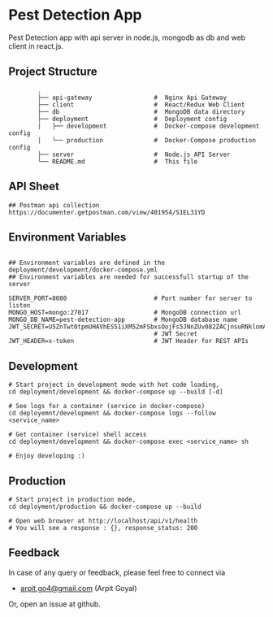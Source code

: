 

# Pest Detection App
Pest Detection app with api server in node.js, mongodb as db and web client in react.js.

## Project Structure
```
        .
        ├── api-gateway                 #  Nginx Api Gateway
        ├── client                      #  React/Redux Web Client
        ├── db                          #  MongoDB data directory
        ├── deployment                  #  Deployment config
        |   ├── development             #  Docker-compose development config
        |   └── production              #  Docker-Compose production config
        ├── server                      #  Node.js API Server
        └── README.md                   #  This file
```

## API Sheet
```
## Postman api collection
https://documenter.getpostman.com/view/401954/S1EL31YD

```

## Environment Variables
```

## Environment variables are defined in the deployment/development/docker-compose.yml
## Environment variables are needed for successfull startup of the server

SERVER_PORT=8080                        # Port number for server to listen
MONGO_HOST=mongo:27017                  # MongoDB connection url
MONGO_DB_NAME=pest-detection-app        # MongoDB database name
JWT_SECRET=U5ZnTwt0tpmUHAVhES51iXM52mFSbxsOojFs5JNnZUv082ZACjnsuRNklomA
                                        # JWT Secret
JWT_HEADER=x-token                      # JWT Header for REST APIs

```


## Development
```
# Start project in development mode with hot code loading,
cd deployment/development && docker-compose up --build [-d]

# See logs for a container (service in docker-compose)
cd deployemnt/development && docker-compose logs --follow <service_name>

# Get container (service) shell access
cd deployment/development && docker-compose exec <service_name> sh

# Enjoy developing :)
```

## Production
```
# Start project in production mode,
cd deployment/production && docker-compose up --build

# Open web browser at http://localhost/api/v1/health
# You will see a response : {}, response_status: 200
```


## Feedback
In case of any query or feedback, please feel free to connect via
* arpit.go4@gmail.com (Arpit Goyal)

Or, open an issue at github.